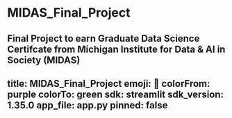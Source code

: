 # MIDAS_Final_Project
Final Project to earn Graduate Data Science Certifcate from Michigan Institute for Data &amp; AI in Society (MIDAS)
---
title: MIDAS_Final_Project
emoji: 🚀
colorFrom: purple
colorTo: green
sdk: streamlit
sdk_version: 1.35.0
app_file: app.py
pinned: false
---

